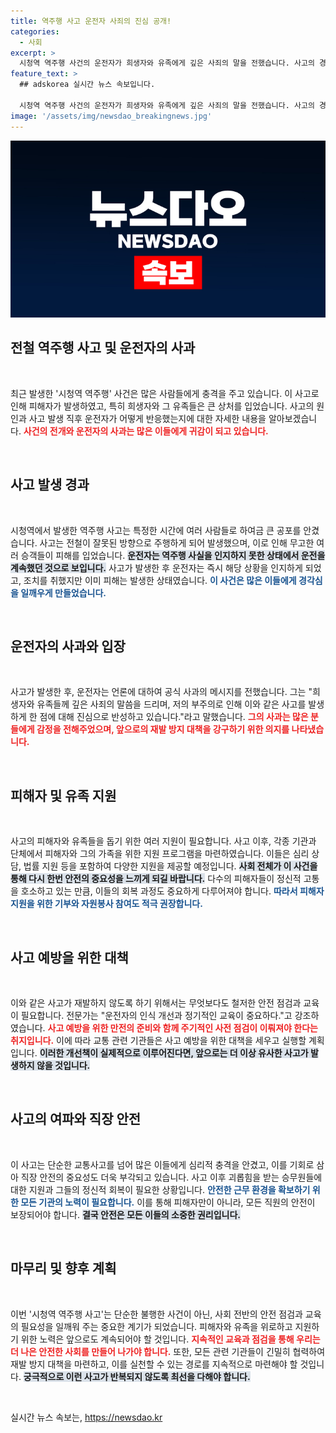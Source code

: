 ```yaml
---
title: 역주행 사고 운전자 사죄의 진심 공개!
categories:
  - 사회
excerpt: >
  시청역 역주행 사건의 운전자가 희생자와 유족에게 깊은 사죄의 말을 전했습니다. 사고의 경과와 그의 심경을 들어보세요. 클릭해 확인하세요!
feature_text: >
  ## adskorea 실시간 뉴스 속보입니다.

  시청역 역주행 사건의 운전자가 희생자와 유족에게 깊은 사죄의 말을 전했습니다. 사고의 경과와 그의 심경을 들어보세요. 클릭해 확인하세요!
image: '/assets/img/newsdao_breakingnews.jpg'
---
```


<p><img src="/assets/img/newsdao_breakingnews.jpg" alt="adskorea 속보" /></p>

<h2 data-ke-size="size26">전철 역주행 사고 및 운전자의 사과</h2>

<p data-ke-size="size16">&nbsp;</p>

<p data-ke-size="size16">최근 발생한 '시청역 역주행' 사건은 많은 사람들에게 충격을 주고 있습니다. 이 사고로 인해 피해자가 발생하였고, 특히 희생자와 그 유족들은 큰 상처를 입었습니다. 사고의 원인과 사고 발생 직후 운전자가 어떻게 반응했는지에 대한 자세한 내용을 알아보겠습니다. <b><span style="color: #ee2323;">사건의 전개와 운전자의 사과는 많은 이들에게 귀감이 되고 있습니다.</span></b></p>

<p data-ke-size="size16">&nbsp;</p>

<h2 data-ke-size="size26">사고 발생 경과</h2>

<p data-ke-size="size16">&nbsp;</p>

<p data-ke-size="size16">시청역에서 발생한 역주행 사고는 특정한 시간에 여러 사람들로 하여금 큰 공포를 안겼습니다. 사고는 전철이 잘못된 방향으로 주행하게 되어 발생했으며, 이로 인해 무고한 여러 승객들이 피해를 입었습니다. <b><span style="background-color: #21538527;">운전자는 역주행 사실을 인지하지 못한 상태에서 운전을 계속했던 것으로 보입니다.</span></b> 사고가 발생한 후 운전자는 즉시 해당 상황을 인지하게 되었고, 조치를 취했지만 이미 피해는 발생한 상태였습니다. <b><span style="color: #1a5490;">이 사건은 많은 이들에게 경각심을 일깨우게 만들었습니다.</span></b></p>

<p data-ke-size="size16">&nbsp;</p>

<h2 data-ke-size="size26">운전자의 사과와 입장</h2>

<p data-ke-size="size16">&nbsp;</p>

<p data-ke-size="size16">사고가 발생한 후, 운전자는 언론에 대하여 공식 사과의 메시지를 전했습니다. 그는 "희생자와 유족들께 깊은 사죄의 말씀을 드리며, 저의 부주의로 인해 이와 같은 사고를 발생하게 한 점에 대해 진심으로 반성하고 있습니다."라고 말했습니다. <b><span style="color: #ee2323;">그의 사과는 많은 분들에게 감정을 전해주었으며, 앞으로의 재발 방지 대책을 강구하기 위한 의지를 나타냈습니다.</span></b></p>

<p data-ke-size="size16">&nbsp;</p>

<h2 data-ke-size="size26">피해자 및 유족 지원</h2>

<p data-ke-size="size16">&nbsp;</p>

<p data-ke-size="size16">사고의 피해자와 유족들을 돕기 위한 여러 지원이 필요합니다. 사고 이후, 각종 기관과 단체에서 피해자와 그의 가족을 위한 지원 프로그램을 마련하였습니다. 이들은 심리 상담, 법률 지원 등을 포함하여 다양한 지원을 제공할 예정입니다. <b><span style="background-color: #21538527;">사회 전체가 이 사건을 통해 다시 한번 안전의 중요성을 느끼게 되길 바랍니다.</span></b> 다수의 피해자들이 정신적 고통을 호소하고 있는 만큼, 이들의 회복 과정도 중요하게 다루어져야 합니다. <b><span style="color: #1a5490;">따라서 피해자 지원을 위한 기부와 자원봉사 참여도 적극 권장합니다.</span></b></p>

<p data-ke-size="size16">&nbsp;</p>

<h2 data-ke-size="size26">사고 예방을 위한 대책</h2>

<p data-ke-size="size16">&nbsp;</p>

<p data-ke-size="size16">이와 같은 사고가 재발하지 않도록 하기 위해서는 무엇보다도 철저한 안전 점검과 교육이 필요합니다. 전문가는 "운전자의 인식 개선과 정기적인 교육이 중요하다."고 강조하였습니다. <b><span style="color: #ee2323;">사고 예방을 위한 만전의 준비와 함께 주기적인 사전 점검이 이뤄져야 한다는 취지입니다.</span></b> 이에 따라 교통 관련 기관들은 사고 예방을 위한 대책을 세우고 실행할 계획입니다. <b><span style="background-color: #21538527;">이러한 개선책이 실제적으로 이루어진다면, 앞으로는 더 이상 유사한 사고가 발생하지 않을 것입니다.</span></b></p>

<p data-ke-size="size16">&nbsp;</p>

<h2 data-ke-size="size26">사고의 여파와 직장 안전</h2>

<p data-ke-size="size16">&nbsp;</p>

<p data-ke-size="size16">이 사고는 단순한 교통사고를 넘어 많은 이들에게 심리적 충격을 안겼고, 이를 기회로 삼아 직장 안전의 중요성도 더욱 부각되고 있습니다. 사고 이후 괴롭힘을 받는 승무원들에 대한 지원과 그들의 정신적 회복이 필요한 상황입니다. <b><span style="color: #1a5490;">안전한 근무 환경을 확보하기 위한 모든 기관의 노력이 필요합니다.</span></b> 이를 통해 피해자만이 아니라, 모든 직원의 안전이 보장되어야 합니다. <b><span style="background-color: #21538527;">결국 안전은 모든 이들의 소중한 권리입니다.</span></b></p>

<p data-ke-size="size16">&nbsp;</p>

<h2 data-ke-size="size26">마무리 및 향후 계획</h2>

<p data-ke-size="size16">&nbsp;</p>

<p data-ke-size="size16">이번 '시청역 역주행 사고'는 단순한 불행한 사건이 아닌, 사회 전반의 안전 점검과 교육의 필요성을 일깨워 주는 중요한 계기가 되었습니다. 피해자와 유족을 위로하고 지원하기 위한 노력은 앞으로도 계속되어야 할 것입니다. <b><span style="color: #ee2323;">지속적인 교육과 점검을 통해 우리는 더 나은 안전한 사회를 만들어 나가야 합니다.</span></b> 또한, 모든 관련 기관들이 긴밀히 협력하여 재발 방지 대책을 마련하고, 이를 실천할 수 있는 경로를 지속적으로 마련해야 할 것입니다. <b><span style="background-color: #21538527;">궁극적으로 이런 사고가 반복되지 않도록 최선을 다해야 합니다.</span></b></p>

<p data-ke-size="size16">&nbsp;</p>
실시간 뉴스 속보는, <a href="https://newsdao.kr" rel="dofollow">https://newsdao.kr</a>


